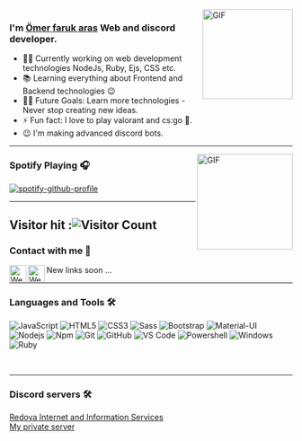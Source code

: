 
<h1 align="center" style="display:none;"></h1>



<img align="right" alt="GIF" height="160px" src="https://media.giphy.com/media/du3J3cXyzhj75IOgvA/giphy.gif" />


### I'm [Ömer faruk aras](https://elixxrades.xyz) Web and discord developer.

- 👨‍💻 Currently working on web development technologies NodeJs, Ruby, Ejs, CSS etc.
- 📚 Learning everything about Frontend and Backend technologies 😉
- 💪🏼 Future Goals: Learn more technologies - Never stop creating new ideas.
- ⚡ Fun fact: I love to play valorant and cs:go 🎱.
- 😉 I'm making advanced discord bots.

---

<img align="right" alt="GIF" height="170px" src="https://media.giphy.com/media/J5B1Y8QZnzXXbLQIBu/giphy.gif" />

### Spotify Playing 🎧

[![spotify-github-profile](https://spotify-github-profile.vercel.app/api/view?uid=31qjgyrj7sicdwz4ecaabcdwliii&cover_image=true&theme=default)](https://spotify-github-profile.vercel.app/api/view?uid=31qjgyrj7sicdwz4ecaabcdwliii&redirect=true)

---

## Visitor hit :![Visitor Count](https://profile-counter.glitch.me/dude030/count.svg)

### Contact with me 📝
<a href="https://discord.gg/9WFM2w2cNx">
<img align="left" alt="Webiste" height="30px" src="https://www.flaticon.com/premium-icon/icons/svg/2504/2504896.svg" />
</a>
<a href="https://elixxrade.me">
<img align="left" alt="Webiste" height="30px" src="https://www.flaticon.com/svg/vstatic/svg/1450/1450332.svg?token=exp=1613681732~hmac=68dc93b1a26c0eac2b5234c29a7291fd" />
</a>
New links soon ...
<br />

---

### Languages and Tools 🛠 

![JavaScript](https://img.shields.io/badge/-JavaScript-%23F7DF1C?style=flat-square&logo=javascript&logoColor=000000&labelColor=%23F7DF1C&color=%23FFCE5A)
![HTML5](https://img.shields.io/badge/-HTML5-%23E44D27?style=flat-square&logo=html5&logoColor=ffffff)
![CSS3](https://img.shields.io/badge/-CSS3-%231572B6?style=flat-square&logo=css3)
![Sass](https://img.shields.io/badge/-Sass-%23CC6699?style=flat-square&logo=sass&logoColor=ffffff)
![Bootstrap](https://img.shields.io/badge/-Bootstrap-563D7C?style=flat-square&logo=Bootstrap)
![Material-UI](https://img.shields.io/badge/-Material%E2%80%93UI-0081CB?style=flat-square&logo=material-ui)
![Nodejs](https://img.shields.io/badge/-Nodejs-339933?style=flat-square&logo=Node.js&logoColor=ffffff)
![Npm](https://img.shields.io/badge/-npm-CB3837?style=flat-square&logo=npm)
![Git](https://img.shields.io/badge/-Git-%23F05032?style=flat-square&logo=git&logoColor=%23ffffff)
![GitHub](https://img.shields.io/badge/-GitHub-181717?style=flat-square&logo=github)
![VS Code](http://img.shields.io/badge/-VS%20Code-007ACC?style=flat-square&logo=visual-studio-code&logoColor=ffffff)
![Powershell](http://img.shields.io/badge/-Powershell-5391FE?style=flat-square&logo=powershell&logoColor=ffffff)
![Windows](http://img.shields.io/badge/-Windows-0078D6?style=flat-square&logo=windows&logoColor=ffffff)
![Ruby](https://img.shields.io/badge/Ruby-CC342D?style=for-the-badge&logo=ruby&logoColor=white)

<br/>

---

### Discord servers 🛠 
[Redoya Internet and Information Services](https://discord.gg/N9cHzYM)<br/>
[My private server](https://discord.gg/9WFM2w2cNx)
<br/>
